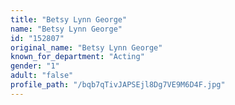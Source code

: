 ```yaml
---
title: "Betsy Lynn George"
name: "Betsy Lynn George"
id: "152807"
original_name: "Betsy Lynn George"
known_for_department: "Acting"
gender: "1"
adult: "false"
profile_path: "/bqb7qTivJAPSEjl8Dg7VE9M6D4F.jpg"
---
```

